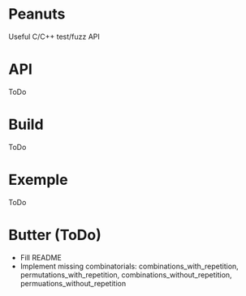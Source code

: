 # Peanuts
Useful C/C++ test/fuzz API

# API
ToDo

# Build
ToDo

# Exemple
ToDo

# Butter (ToDo)
- Fill README
- Implement missing combinatorials: combinations_with_repetition, permutations_with_repetition, combinations_without_repetition, permuations_without_repetition
